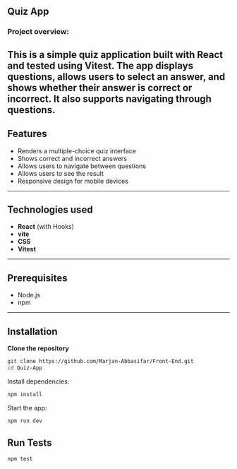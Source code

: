 ## Quiz App
### Project overview:
This is a simple quiz application built with React and tested using Vitest. The app displays questions, allows users to select an answer, and shows whether their answer is correct or incorrect. It also supports navigating through questions.
---
## Features
- Renders a multiple-choice quiz interface
- Shows correct and incorrect answers
- Allows users to navigate between questions
- Allows users to see the result
- Responsive design for mobile devices

---
## Technologies used
- **React** (with Hooks)
- **vite**
- **CSS** 
- **Vitest**
---
## Prerequisites
- Node.js  
- npm 
---
## Installation

  **Clone the repository**
```bash
git clone https://github.com/Marjan-Abbasifar/Front-End.git
cd Quiz-App
```
Install dependencies:
```bash
npm install
```

Start the app:
```bash
npm run dev
```

## Run Tests
```bash
npm test
```


